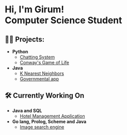 <h1>Hi, I'm Girum! <br/><a >Computer Science Student</a></h1>


<h2>👨‍💻 Projects:</h2>


- <b>Python</b>
  - [Chatting System]()
  - [Conway's Game of Life]()
- <b>Java</b>
  - [K Nearest Neighbors]() 
  - [Governmental app](https://github.com/Girum-T/GovernementApp.git) 

<h2>🛠️ Currently Working On</h2>

- <b>Java and SQL</b>
  - [Hotel Management Application]()
- <b>Go lang, Prolog, Scheme and Java</b>
   - [Image search engine]()




<!--
**joshmadakor1/joshmadakor1** is a ✨ _special_ ✨ repository because its `README.md` (this file) appears on your GitHub profile.

Here are some ideas to get you started:

- 🔭 I’m currently working on ...
- 🌱 I’m currently learning ...
- 👯 I’m looking to collaborate on ...
- 🤔 I’m looking for help with ...
- 💬 Ask me about ...
- 📫 How to reach me: ...
- 😄 Pronouns: ...
- ⚡ Fun fact: ...
-->
